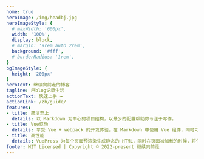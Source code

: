 ```yaml
---
home: true
heroImage: /img/headbj.jpg
heroImageStyle: {
  # maxWidth: '600px',
  width: '100%',
  display: block,
  # margin: '9rem auto 2rem',
  background: '#fff',
  # borderRadius: '1rem',
}
bgImageStyle: {
  height: '200px'
}
heroText: 继续向前走的博客
tagline: 用blog记录生活
actionText: 快速上手 →
actionLink: /zh/guide/
features:
- title: 简洁至上
  details: 以 Markdown 为中心的项目结构，以最少的配置帮助你专注于写作。
- title: Vue驱动
  details: 享受 Vue + webpack 的开发体验，在 Markdown 中使用 Vue 组件，同时可以使用 Vue 来开发自定义主题。
- title: 高性能
  details: VuePress 为每个页面预渲染生成静态的 HTML，同时在页面被加载的时候，将作为 SPA 运行。
footer: MIT Licensed | Copyright © 2022-present 继续向前走
---
```



